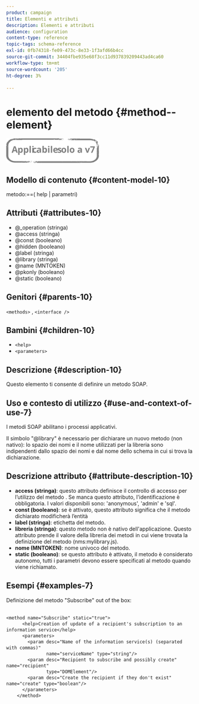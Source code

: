 ```yaml
---
product: campaign
title: Elementi e attributi
description: Elementi e attributi
audience: configuration
content-type: reference
topic-tags: schema-reference
exl-id: 0fb74318-fe09-473c-8e33-1f3afd66b4cc
source-git-commit: 34404fbe935e68f3cc11d937839209443ad4ca60
workflow-type: tm+mt
source-wordcount: '205'
ht-degree: 3%

---
```


# elemento del metodo {#method--element}

![](../../../assets/v7-only.svg)

## Modello di contenuto {#content-model-10}

metodo:==( help | parametri)

## Attributi {#attributes-10}

* @_operation (stringa)
* @access (stringa)
* @const (booleano)
* @hidden (booleano)
* @label (stringa)
* @library (stringa)
* @name (MNTOKEN)
* @pkonly (booleano)
* @static (booleano)

## Genitori {#parents-10}

`<methods>`  ,  `<interface />`

## Bambini {#children-10}

* `<help>`
* `<parameters>`

## Descrizione {#description-10}

Questo elemento ti consente di definire un metodo SOAP.

## Uso e contesto di utilizzo {#use-and-context-of-use-7}

I metodi SOAP abilitano i processi applicativi.

Il simbolo &quot;@library&quot; è necessario per dichiarare un nuovo metodo (non nativo): lo spazio dei nomi e il nome utilizzati per la libreria sono indipendenti dallo spazio dei nomi e dal nome dello schema in cui si trova la dichiarazione.

## Descrizione attributo {#attribute-description-10}

* **access (stringa)**: questo attributo definisce il controllo di accesso per l’utilizzo del metodo . Se manca questo attributo, l&#39;identificazione è obbligatoria. I valori disponibili sono: &#39;anonymous&#39;, &#39;admin&#39; e &#39;sql&#39;.
* **const (booleano)**: se è attivato, questo attributo significa che il metodo dichiarato modificherà l’entità
* **label (stringa)**: etichetta del metodo.
* **libreria (stringa)**: questo metodo non è nativo dell&#39;applicazione. Questo attributo prende il valore della libreria dei metodi in cui viene trovata la definizione del metodo (nms:mylibrary.js).
* **nome (MNTOKEN)**: nome univoco del metodo.
* **static (booleano)**: se questo attributo è attivato, il metodo è considerato autonomo, tutti i parametri devono essere specificati al metodo quando viene richiamato.

## Esempi {#examples-7}

Definizione del metodo &quot;Subscribe&quot; out of the box:

```
 
<method name="Subscribe" static="true">
      <help>Creation of update of a recipient's subscription to an information service</help>
      <parameters>
        <param desc="Name of the information service(s) (separated with commas)"
               name="serviceName" type="string"/>
        <param desc="Recipient to subscribe and possibly create" name="recipient"
               type="DOMElement"/>
        <param desc="Create the recipient if they don't exist" name="create" type="boolean"/>
      </parameters>     
    </method>
```
